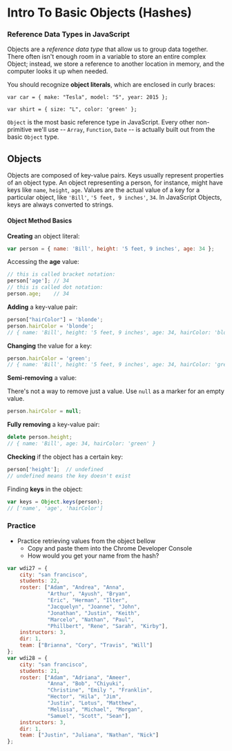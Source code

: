 # Intro To Basic Objects (Hashes)

### Reference Data Types in JavaScript

Objects are a *reference data type* that allow us to group data together. There often isn't enough room in a variable to store an entire complex Object; instead, we store a reference to another location in memory, and the computer looks it up when needed.

You should recognize **object literals**, which are enclosed in curly braces:

  ```
  var car = { make: "Tesla", model: "S", year: 2015 };
  ```
  ```
  var shirt = { size: "L", color: 'green' };
  ```

`Object` is the most basic reference type in JavaScript. Every other non-primitive we'll use -- `Array`, `Function`, `Date` -- is actually built out from the basic `Object` type.

## Objects

Objects are composed of key-value pairs.  Keys usually represent properties of an object type.   An object representing a person, for instance, might have keys like `name`, `height`, `age`.  Values are the actual value of a key for a particular object, like `'Bill'`, `'5 feet, 9 inches'`, `34`. In JavaScript Objects, keys are always converted to strings.


#### Object Method Basics

**Creating** an object literal:

```js
var person = { name: 'Bill', height: '5 feet, 9 inches', age: 34 };
```

Accessing the **age** value:

```js
// this is called bracket notation:
person['age']; // 34
// this is called dot notation:
person.age;    // 34
```

**Adding** a key-value pair:

```js
person["hairColor"] = 'blonde';
person.hairColor = 'blonde';
// { name: 'Bill', height: '5 feet, 9 inches', age: 34, hairColor: 'blonde' }
```

**Changing** the value for a key:

```js
person.hairColor = 'green';
// { name: 'Bill', height: '5 feet, 9 inches', age: 34, hairColor: 'green' }
```


**Semi-removing** a value:  

There's not a way to remove just a value. Use `null` as a marker for an empty value.

```js
person.hairColor = null;
```


**Fully removing** a key-value pair:

```js
delete person.height;
// { name: 'Bill', age: 34, hairColor: 'green' }
```

**Checking** if the object has a certain key:

```js
person['height'];  // undefined
// undefined means the key doesn't exist
```

Finding **keys** in the object:

```js
var keys = Object.keys(person);
// ['name', 'age', 'hairColor']
```

### Practice

- Practice retrieving values from the object bellow
  - Copy and paste them into the Chrome Developer Console
  - How would you get your name from the hash?

```js
var wdi27 = {
    city: "san francisco",
    students: 22,
    roster: ["Adam", "Andrea", "Anna",
             "Arthur", "Ayush", "Bryan",
             "Eric", "Herman", "Ilter",
             "Jacquelyn", "Joanne", "John",
             "Jonathan", "Justin", "Keith",
             "Marcelo", "Nathan", "Paul",
             "Phillbert", "Rene", "Sarah", "Kirby"],
    instructors: 3,
    dir: 1,
    team: ["Brianna", "Cory", "Travis", "Will"]
};
var wdi28 = {
    city: "san francisco",
    students: 21,
    roster: ["Adam", "Adriana", "Ameer",
             "Anna", "Bob", "Chiyuki",
             "Christine", "Emily ", "Franklin",
             "Hector", "Hila", "Jim",
             "Justin", "Lotus", "Matthew",
             "Melissa", "Michael", "Morgan",
             "Samuel", "Scott", "Sean"],
    instructors: 3,
    dir: 1,
    team: ["Justin", "Juliana", "Nathan", "Nick"]
};
```
